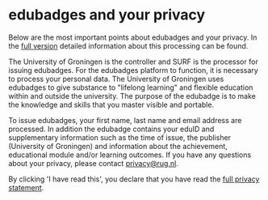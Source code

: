 # edubadges and your privacy

Below are the most important points about edubadges and your privacy. In the [full version](https://raw.githubusercontent.com/edubadges/privacy/master/radboud-universiteit-groningen/edubadges-formal-text-en.md) detailed information about this processing can be found.

The University of Groningen is the controller and SURF is the processor for issuing edubadges. For the edubadges platform to function, it is necessary to process your personal data. The University of Groningen uses edubadges to give substance to "lifelong learning" and flexible education within and outside the university. The purpose of the edubadge is to make the knowledge and skills that you master visible and portable.

To issue edubadges, your first name, last name and email address are processed. In addition the edubadge contains your eduID and supplementary information such as the time of issue, the publisher (University of Groningen) and information about the achievement, educational module and/or learning outcomes. If you have any questions about your privacy, please contact [privacy@rug.nl](mailto:privacy@rug.nl).

By clicking 'I have read this', you declare that you have read the [full privacy statement](https://raw.githubusercontent.com/edubadges/privacy/master/radboud-universiteit-groningen/edubadges-formal-text-en.md).